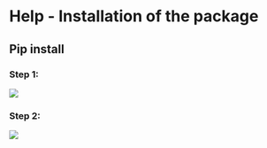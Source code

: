 # Help - Installation of the package

## Pip install

### Step 1:
![](https://github.com/Sundar0989/XuniVerse/blob/master/install_help/how%20to%20install.png)

### Step 2:
![](https://github.com/Sundar0989/XuniVerse/blob/master/install_help/After_installation.png)
